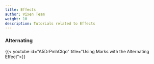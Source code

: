 ```yaml
---
title: Effects
author: Vixen Team
weight: 10
description: Tutorials related to Effects
---
```


### Alternating

{{< youtube id="A5DrPmhCIqo" title="Using Marks with the Alternating Effect">}}